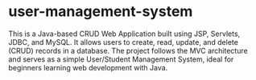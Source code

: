# user-management-system

This is a Java-based CRUD Web Application built using JSP, Servlets, JDBC, and MySQL. It allows users to create, read, update, and delete (CRUD) records in a database. The project follows the MVC architecture and serves as a simple User/Student Management System, ideal for beginners learning web development with Java.
